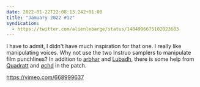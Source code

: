 ```yaml
---
date: 2022-01-22T22:08:13.242+01:00
title: "Jamuary 2022 #12"
syndication:
  - https://twitter.com/alienlebarge/status/1484996675102023683
---
```

I have to admit, I didn't have much inspiration for that one. I really like manipulating voices. Why not use the two Instruo samplers to manipulate film punchlines? In addition to [arbhar](https://www.instruomodular.com/product/arbhar/) and [Lubadh](https://www.instruomodular.com/product/lubadh/), there is some help from [Quadratt](https://intellijel.com/shop/eurorack/1u/quadratt-1u/) and [øchd](https://www.instruomodular.com/product/ochd/) in the patch.

https://vimeo.com/668999637
